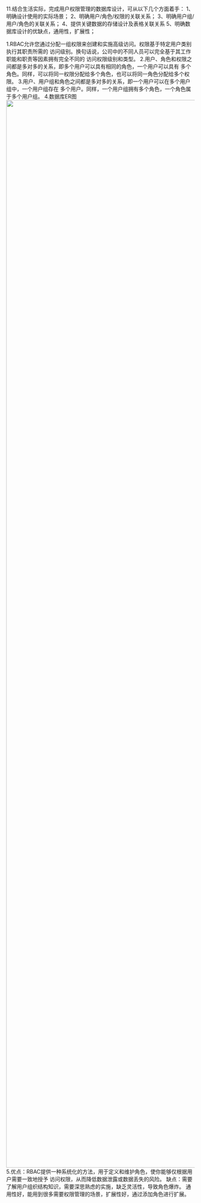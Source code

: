 11.结合生活实际，完成用户权限管理的数据库设计，可从以下几个方面着手：
   1、明确设计使用的实际场景；
   2、明确用户/角色/权限的关联关系；
   3、明确用户组/用户/角色的关联关系；
   4、提供关键数据的存储设计及表格关联关系
   5、明确数据库设计的优缺点，通用性，扩展性；
   
   1.RBAC允许您通过分配一组权限来创建和实施高级访问。权限基于特定用户类别执行其职责所需的
     访问级别。换句话说，公司中的不同人员可以完全基于其工作职能和职责等因素拥有完全不同的
     访问权限级别和类型。
   2.用户、角色和权限之间都是多对多的关系，即多个用户可以具有相同的角色，一个用户可以具有
     多个角色。同样，可以将同一权限分配给多个角色，也可以将同一角色分配给多个权限。
   3.用户、用户组和角色之间都是多对多的关系，即一个用户可以在多个用户组中，一个用户组存在
     多个用户。同样，一个用户组拥有多个角色，一个角色属于多个用户组。
   4.数据库ER图
     <img src="https://github.com/chenmengangzhi29/code_repo/blob/master/database_program/RBAC.jpg?raw=true" width="2850"  alt=""/>
   5.优点：RBAC提供一种系统化的方法，用于定义和维护角色，使你能够仅根据用户需要一致地授予
	       访问权限，从而降低数据泄露或数据丢失的风险。
     缺点：需要了解用户组织结构知识，需要深思熟虑的实施，缺乏灵活性，导致角色爆炸。
     通用性好，能用到很多需要权限管理的场景，扩展性好，通过添加角色进行扩展。

